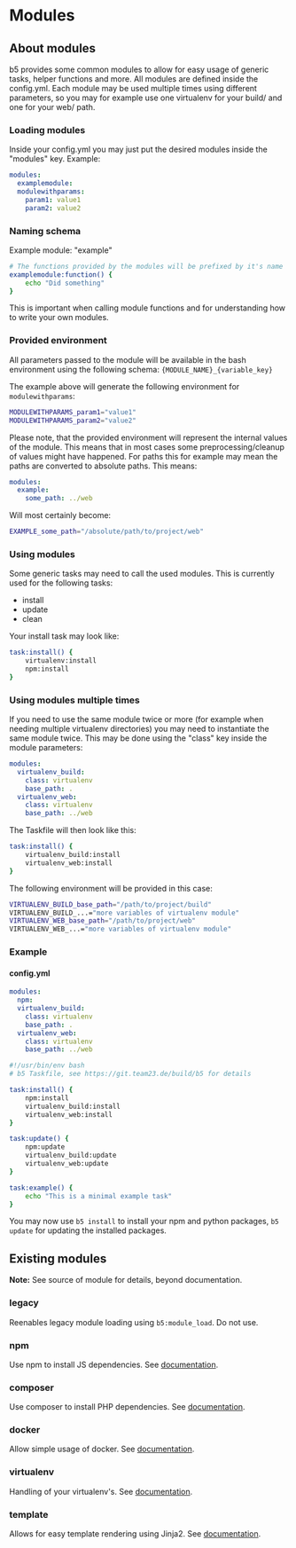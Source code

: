 # Modules

## About modules

b5 provides some common modules to allow for easy usage of generic tasks, helper functions and more. All
modules are defined inside the config.yml. Each module may be used multiple times using different parameters,
so you may for example use one virtualenv for your build/ and one for your web/ path. 

### Loading modules

Inside your config.yml you may just put the desired modules inside the "modules" key. Example:

```yaml
modules:
  examplemodule:
  modulewithparams:
    param1: value1
    param2: value2
```

### Naming schema

Example module: "example"

```bash
# The functions provided by the modules will be prefixed by it's name 
examplemodule:function() {
    echo "Did something"
}
```

This is important when calling module functions and for understanding how to write your own modules.

### Provided environment

All parameters passed to the module will be available in the bash environment using the following schema:
`{MODULE_NAME}_{variable_key}`

The example above will generate the following environment for `modulewithparams`:
```bash
MODULEWITHPARAMS_param1="value1"
MODULEWITHPARAMS_param2="value2"
```

Please note, that the provided environment will represent the internal values of the module. This
means that in most cases some preprocessing/cleanup of values might have happened. For paths
this for example may mean the paths are converted to absolute paths. This means:

```yaml
modules:
  example:
    some_path: ../web
```

Will most certainly become:

```bash
EXAMPLE_some_path="/absolute/path/to/project/web"
```


### Using modules

Some generic tasks may need to call the used modules. This is currently used for the following tasks:
* install
* update
* clean

Your install task may look like:

```bash
task:install() {
    virtualenv:install
    npm:install
}
```

### Using modules multiple times

If you need to use the same module twice or more (for example when needing multiple virtualenv directories)
you may need to instantiate the same module twice. This may be done using the "class" key inside the
module parameters:

```yaml
modules:
  virtualenv_build:
    class: virtualenv
    base_path: .
  virtualenv_web:
    class: virtualenv
    base_path: ../web
```

The Taskfile will then look like this:

```bash
task:install() {
    virtualenv_build:install
    virtualenv_web:install
}
```

The following environment will be provided in this case:

```bash
VIRTUALENV_BUILD_base_path="/path/to/project/build"
VIRTUALENV_BUILD_...="more variables of virtualenv module"
VIRTUALENV_WEB_base_path="/path/to/project/web"
VIRTUALENV_WEB_...="more variables of virtualenv module"
```

### Example

#### config.yml

```yaml
modules:
  npm:
  virtualenv_build:
    class: virtualenv
    base_path: .
  virtualenv_web:
    class: virtualenv
    base_path: ../web
```

```bash
#!/usr/bin/env bash
# b5 Taskfile, see https://git.team23.de/build/b5 for details

task:install() {
    npm:install
    virtualenv_build:install
    virtualenv_web:install
}

task:update() {
    npm:update
    virtualenv_build:update
    virtualenv_web:update
}

task:example() {
    echo "This is a minimal example task"
}
```

You may now use `b5 install` to install your npm and python packages, `b5 update` for updating the installed
packages.

## Existing modules

**Note:** See source of module for details, beyond documentation.

### legacy

Reenables legacy module loading using `b5:module_load`. Do not use.

### npm

Use npm to install JS dependencies. See [documentation](modules/npm.md).

### composer

Use composer to install PHP dependencies. See [documentation](modules/composer.md).

### docker

Allow simple usage of docker. See [documentation](modules/docker.md).

### virtualenv

Handling of your virtualenv's. See [documentation](modules/virtualenv.md).

### template

Allows for easy template rendering using Jinja2. See [documentation](modules/template.md).
